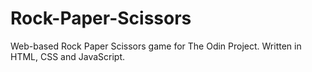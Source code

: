 # Rock-Paper-Scissors
Web-based Rock Paper Scissors game for The Odin Project.
Written in HTML, CSS and JavaScript.
